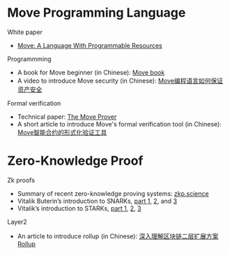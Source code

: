 # Move Programming Language

White paper
- [Move: A Language With Programmable Resources](https://diem-developers-components.netlify.app/papers/diem-move-a-language-with-programmable-resources/2020-05-26.pdf)

Programmming
- A book for Move beginner (in Chinese): [Move book](https://move-book.com/cn)
- A video to introduce Move security (in Chinese): [Move编程语言如何保证资产安全](https://www.bilibili.com/video/BV1WA411e7Hr)

Formal verification
- Technical paper: [The Move Prover](https://research.fb.com/wp-content/uploads/2020/10/The-Move-Prover.pdf)
- A short article to introduce Move's formal verification tool (in Chinese): [Move智能合约的形式化验证工具](https://weibo.com/ttarticle/p/show?id=2309404537532376285287)


# Zero-Knowledge Proof

Zk proofs
- Summary of recent zero-knowledge proving systems: [zkp.science](https://zkp.science)
- Vitalik Buterin’s introduction to SNARKs, [part 1](https://medium.com/@VitalikButerin/quadratic-arithmetic-programs-from-zero-to-hero-f6d558cea649), [2](https://medium.com/@VitalikButerin/exploring-elliptic-curve-pairings-c73c1864e627), and [3](https://medium.com/@VitalikButerin/zk-snarks-under-the-hood-b33151a013f6)
- Vitalik’s introduction to STARKs, [part 1](https://vitalik.ca/general/2017/11/09/starks_part_1.html), [2](https://vitalik.ca/general/2017/11/22/starks_part_2.html), [3](https://vitalik.ca/general/2018/07/21/starks_part_3.html)

Layer2
- An article to introduce rollup (in Chinese): [深入理解区块链二层扩展方案 Rollup](https://weibo.com/ttarticle/p/show?id=2309404479538624069647)



